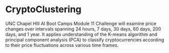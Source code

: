 # CryptoClustering

UNC Chapel HIll AI Boot Camps Module 11 Challenge will examine price changes over intervals spanning 24 hours, 7 days, 30 days, 60 days, 200 days, and 1 year. It applies understanding of the K-means algorithm and principal component analysis (PCA) to classify cryptocurrencies according to their price fluctuations across various time frames.

